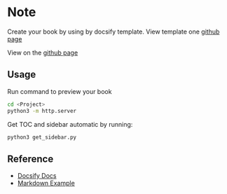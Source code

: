 # Note

Create your book by using by docsify template. View template one [github page](https://tsung-justin.github.io/docsify-template/)

View on the [github page](https://tsung-justin.github.io/note/)

## Usage

Run command to preview your book

```bash
cd <Project>
python3 -m http.server
```

Get TOC and sidebar automatic by running:

```bash
python3 get_sidebar.py
```

## Reference

- [Docsify Docs](https://docsify.js.org/#/?id=docsify)
- [Markdown Example](https://guides.github.com/features/mastering-markdown/)
